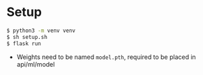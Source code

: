 

# Setup
``` sh
$ python3 -m venv venv 
$ sh setup.sh
$ flask run
```

- Weights need to be named ```model.pth```, required to be placed in api/ml/model
